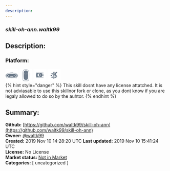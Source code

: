 ```yaml
---
description: 
---
```


### _skill-oh-ann.waltk99_  
## Description:  
  
### Platform:  
 ![Mark I](../.gitbook/assets/mark-1-icon.png)  ![Mark II](../.gitbook/assets/mark-2-icon.png)  ![Picroft](../.gitbook/assets/picroft-icon.png)  ![plasmoid](../.gitbook/assets/kde.png)   
{% hint style="danger" %}
This skill dosnt have any license attatched. It is not adviasable to use this skillnor fork or clone, as you dont know if you are legaly allowed to do so by the auhtor.
{% endhint %}
  
## Summary:  
**Github:** [https://github.com/waltk99/skill-oh-ann](https://github.com/waltk99/skill-oh-ann)  
**Owner:** [@waltk99](https://github.com/waltk99)  
**Created:** 2019 Nov 10 14:28:20 UTC  **Last updated:** 2019 Nov 10 15:41:24 UTC  
**License:** No License  
**Market status:** [Not in Market](https://market.mycroft.ai/skill/)  
**Categories:** [ uncategorized ]   
